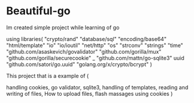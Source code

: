 # Beautiful-go

Im created simple project while learning of go

using libraries(
 "crypto/rand"
	"database/sql"
	"encoding/base64"
	"html/template"
	"io"
	"io/ioutil"
	"net/http"
	"os"
	"strconv"
	"strings"
	"time"
  "github.com/asaskevich/govalidator"
	"github.com/gorilla/mux"
	"github.com/gorilla/securecookie"
	_ "github.com/mattn/go-sqlite3"
	uuid "github.com/satori/go.uuid"
	"golang.org/x/crypto/bcrypt"
)

This project that is a example of (

handling cookies, 
go validator,
sqlite3,
handling of templates,
reading and writing of files,
How to upload files,
flash massages using cookies
)


